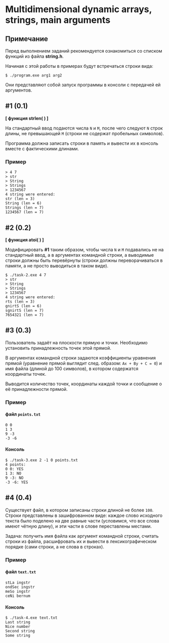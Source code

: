 # Multidimensional dynamic arrays, strings, main arguments

## Примечание

Перед выполнением заданий рекомендуется ознакомиться со списком функций из файла **string.h**.

Начиная с этой работы в примерах будут встречаться строки вида:

```
$ ./program.exe arg1 arg2
```

Они представляют собой запуск программы в консоли с передачей ей аргументов.

## #1 (0.1)

**[ функция strlen( ) ]**

На стандартный ввод подаются числа `N` и `M`, после чего следуют `N` строк длины, не превышающей `M` (строки не содержат пробельных символов).

Программа должна записать строки в память и вывести их в консоль вместе с фактическими длинами.

### Пример

```
> 4 7
> str
> String
> Strings
> 1234567
4 string were entered:
str (len = 3)
String (len = 6)
Strings (len = 7)
1234567 (len = 7)
```

## #2 (0.2)

**[ функция atoi( ) ]**

Модифицировать **#1** таким образом, чтобы числа `N` и `M` подавались не на стандартный ввод, а в аргументах командной строки, а выводимые строки должны быть перевёрнуты (строки должны переворачиваться в памяти, а не просто выводиться в таком виде).

```
$ ./task-2.exe 4 7
> str
> String
> Strings
> 1234567
4 string were entered:
rts (len = 3)
gnirtS (len = 6)
sgnirtS (len = 7)
7654321 (len = 7)
```

## #3 (0.3)

Пользователь задаёт на плоскости прямую и точки. Необходимо установить принадлежность точек этой прямой.

В аргументах командной строки задаются коэффициенты уравнения прямой (уравнение прямой выглядит след. образом: `Ax + By + C = 0`) и имя файла (длиной до 100 символов), в котором содержатся координаты точек.

Выводится количество точек, координаты каждой точки и сообщение о её принадлежности прямой.

### Пример

#### файл `points.txt`

```
0 0
1 3
9 -3
-3 -6
```

#### Консоль

```
$ ./task-3.exe 2 -1 0 points.txt
4 points:
0 0: YES
1 3: NO
9 -3: NO
-3 -6: YES
```

## #4 (0.4)

Существует файл, в котором записаны строки длиной не более `100`. Строки представлены в зашифрованном виде: каждое слово исходного текста было поделено на две равные части (условимся, что все слова имеют чётную длину), и эти части в слове переставлены местами.

Задача: получить имя файла как аргумент командной строки, считать строки из файла, расшифровать их и вывести в лексикографическом порядке (сами строки, а не слова в строках).

### Пример

#### файл `text.txt`

```
stLa ingstr
ondSec ingstr
meSo ingstr
ceNi bernum
```

#### Консоль

```
$ ./task-4.exe text.txt
Last string
Nice number
Second string
Some string
```

